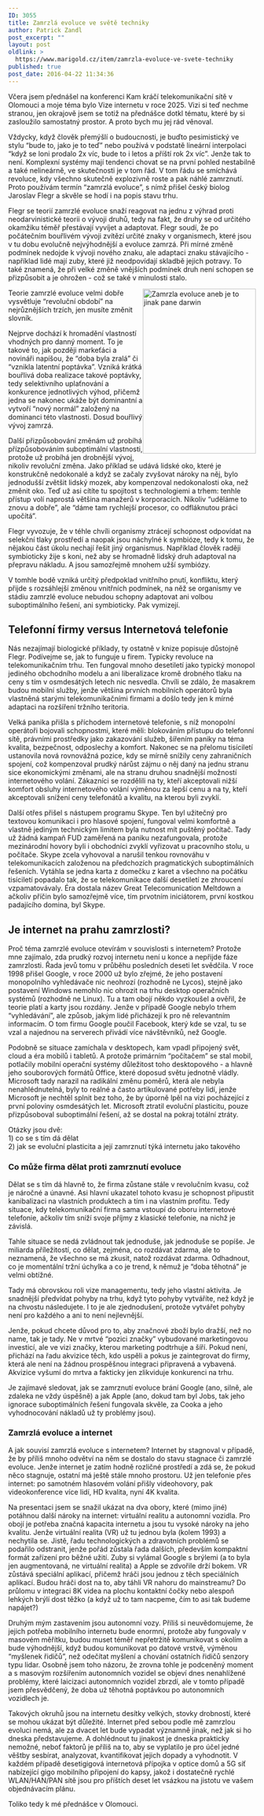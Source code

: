 ```yaml
---
ID: 3055
title: Zamrzlá evoluce ve světě techniky
author: Patrick Zandl
post_excerpt: ""
layout: post
oldlink: >
  https://www.marigold.cz/item/zamrzla-evoluce-ve-svete-techniky
published: true
post_date: 2016-04-22 11:34:36
---
```

<p>Včera jsem přednášel na konferenci Kam kráčí telekomunikační sítě v Olomouci a moje téma bylo Vize internetu v roce 2025. Vizi si teď nechme stranou, jen okrajově jsem se totiž na přednášce dotkl tématu, které by si zasloužilo samostatný prostor. A proto bych mu jej rád věnoval.</p>
<p>Vždycky, když člověk přemýšlí o budoucnosti, je buďto pesimistický ve stylu “bude to, jako je to teď” nebo používá v podstatě lineární interpolaci “když se loni prodalo 2x víc, bude to i letos a příští rok 2x víc”. Jenže tak to není. Komplexní systémy mají tendenci chovat se na první pohled nestabilně a také nelineárně, ve skutečnosti je v tom řád. V tom řádu se smíchává revoluce, kdy všechno skutečně explozivně roste a pak náhlé zamrznutí. Proto používám termín “zamrzlá evoluce”, s nímž přišel český biolog Jaroslav Flegr a skvěle se hodí i na popis stavu trhu.</p>

<!--more-->

<p>Flegr se teorií zamrzlé evoluce snaží reagovat na jednu z výhrad proti neodarvinistické teorii o vývoji druhů, tedy na fakt, že druhy se od určitého okamžiku téměř přestávají vyvíjet a adaptovat. Flegr soudí, že po počátečním bouřlivém vývoji zvítězí určité znaky v organismech, které jsou v tu dobu evolučně nejvýhodnější a evoluce zamrzá. Při mírné změně podmínek nedojde k vývoji nového znaku, ale adaptaci znaku stávajícího - například lidé mají zuby, které již neodpovídají skladbě jejich potravy. To také znamená, že při velké změně vnějších podmínek druh není schopen se přizpůsobit a je ohrožen - což se také v minulosti stalo.</p>
<p><img style="float: right;" title="zamrzla-evoluce-aneb-je-to-jinak-pane-darwin.jpg" src="http://www.marigold.cz/wp-content/uploads/zamrzla-evoluce-aneb-je-to-jinak-pane-darwin.jpg" alt="Zamrzla evoluce aneb je to jinak pane darwin" width="230" height="335" border="0" /></p>
<p>Teorie zamrzlé evoluce velmi dobře vysvětluje “revoluční období” na nejrůznějších trzích, jen musíte změnit slovník.</p>
<p>Nejprve dochází k hromadění vlastností vhodných pro danný moment. To je takové to, jak později markeťáci a novináři napíšou, že “doba byla zralá” či “vznikla latentní poptávka”. Vzniká krátká bouřlivá doba realizace takové poptávky, tedy selektivního uplaťnování a konkurence jednotlivých výhod, přičemž jedna se nakonec ukáže být dominantní a vytvoří “nový normál” založený na dominanci této vlastnosti. Dosud bouřlivý vývoj zamrzá.</p>
<p>Další přizpůsobování změnám už probíhá přízpůsobováním suboptimální vlastnosti, protože už probíhá jen drobnější vývoj, nikoliv revoluční změna. Jako příklad se udává lidské oko, které je konstrukčně nedokonalé a když se začaly zvyšovat nároky na něj, bylo jednodušší zvětšit lidský mozek, aby kompenzoval nedokonalosti oka, než změnit oko. Teď už asi cítíte tu spojitost s technologiemi a trhem: tenhle přístup volí naprostá většina manažerů v korporacích. Nikoliv “uděláme to znovu a dobře”, ale “dáme tam rychlejší procesor, co odfláknutou práci upočítá”.</p>
<p>Flegr vyvozuje, že v téhle chvíli organismy ztrácejí schopnost odpovídat na selekční tlaky prostředí a naopak jsou náchylné k symbióze, tedy k tomu, že nějakou část úkolu nechají řešit jiný organismus. Například člověk raději symbioticky žije s koni, než aby se hromadně lidský druh adaptoval na přepravu nákladu. A jsou samozřejmě mnohem užší symbiózy.</p>
<p>V tomhle bodě vzniká určitý předpoklad vnitřního pnutí, konfliktu, který přijde s rozsáhlejší změnou vnitřních podmínek, na něž se organismy ve stádiu zamrzlé evoluce nebudou schopny adaptovat ani volbou suboptimálního řešení, ani symbioticky. Pak vymizejí.</p>
<h2>Telefonní firmy versus Internetová telefonie</h2>
<p>Nás nezajímají biologické příklady, ty ostatně v knize popisuje důstojně Flegr. Podívejme se, jak to funguje u firem. Typicky revoluce na telekomunikačním trhu. Ten fungoval mnoho desetiletí jako typický monopol jediného obchodního modelu a ani liberalizace kromě drobného tlaku na ceny s tím v osmdesátých letech nic nesvedla. Chvíli se zdálo, že masakrem budou mobilní služby, jenže většina prvních mobilních operátorů byla vlastněná starými telekomunikačními firmami a došlo tedy jen k mírné adaptaci na rozšíření tržního teritoria.</p>
<p>Velká panika přišla s příchodem internetové telefonie, s níž monopolní operátoři bojovali schopnostmi, které měli: blokováním přístupu do telefonní sítě, právními prostředky jako zakazování služeb, šířením paniky na téma kvalita, bezpečnost, odposlechy a komfort. Nakonec se na přelomu tisíciletí ustanovila nová rovnovážná pozice, kdy se mírně snížily ceny zahraničních spojení, což kompenzoval prudký nárůst zájmu o něj daný na jednu stranu sice ekonomickými změnami, ale na stranu druhou snadnější možností internetového volání. Zákazníci se rozdělili na ty, kteří akceptovali nižší komfort obsluhy internetového volání výměnou za lepší cenu a na ty, kteří akceptovali snížení ceny telefonátů a kvalitu, na kterou byli zvyklí.</p>
<p>Další otřes přišel s nástupem programu Skype. Ten byl užitečný pro textovou komunikaci i pro hlasové spojení, fungoval velmi komfortně a vlastně jediným technickým limitem byla nutnost mít puštěný počítač. Tady už žádná kampaň FUD zaměřená na paniku nezafungovala, protože mezinárodní hovory byli i obchodníci zvyklí vyřizovat u pracovního stolu, u počítače. Skype zcela vyhovoval a narušil tenkou rovnováhu v telekomunikacích založenou na předchozích pragmatických suboptimálních řešeních. Vytáhla se jedna karta z domečku z karet a všechno na počátku tisíciletí popadalo tak, že se telekomunikace další desetiletí ze zhroucení vzpamatovávaly. Éra dostala název Great Telecomunication Meltdown a ačkoliv příčin bylo samozřejmě více, tím prvotním iniciátorem, první kostkou padajícího domina, byl Skype.</p>
<h2>Je internet na prahu zamrzlosti?</h2>
<p>Proč téma zamrzlé evoluce otevírám v souvislosti s internetem? Protože mne zajímalo, zda prudký rozvoj internetu není u konce a nepřijde fáze zamrzlosti. Řada jevů tomu v průběhu posledních deseti let svědčila. V roce 1998 přišel Google, v roce 2000 už bylo zřejmé, že jeho postavení monopolního vyhledávače nic neohrozí (rozhodně ne Lycos), stejně jako postavení Windows nemohlo nic ohrozit na trhu desktop operačních systémů (rozhodně ne Linux). Tu a tam obojí někdo vyzkoušel a ověřil, že teorie platí a karty jsou rozdány. Jenže v případě Google nebylo trhem “vyhledávání”, ale způsob, jakým lidé přicházejí k pro ně relevantním informacím. O tom firmu Google poučil Facebook, který kde se vzal, tu se vzal a najednou na serverech přivádí více návštěvníků, než Google.</p>
<p>Podobně se situace zamíchala v desktopech, kam vpadl připojený svět, cloud a éra mobilů i tabletů. A protože primárním “počítačem” se stal mobil, potlačily mobilní operační systémy důležitost toho desktopového - a hlavně jeho souborových formátů Office, které doposud světu jednotně vládly. Microsoft tady narazil na radikální změnu poměrů, která ale nebyla nenahlédnutelná, byly to reálné a často artikulované potřeby lidí, jenže Microsoft je nechtěl splnit bez toho, že by úporně lpěl na vizi pocházející z první poloviny osmdesátých let. Microsoft ztratil evoluční plasticitu, pouze přizpůsoboval suboptimální řešení, až se dostal na pokraj totální ztráty.</p>
<p>Otázky jsou dvě:<br />1) co se s tím dá dělat<br />2) jak se evoluční plasticita a její zamrznutí týká internetu jako takového</p>
<h3>Co může firma dělat proti zamrznutí evoluce</h3>
<p>Dělat se s tím dá hlavně to, že firma zůstane stále v revolučním kvasu, což je náročné a únavné. Asi hlavní ukazatel tohoto kvasu je schopnost připustit kanibalizaci na vlastních produktech a tím i na vlastním profitu. Tedy situace, kdy telekomunikační firma sama vstoupí do oboru internetové telefonie, ačkoliv tím sníží svoje příjmy z klasické telefonie, na nichž je závislá.</p>
<p>Tahle situace se nedá zvládnout tak jednoduše, jak jednoduše se popíše. Je miliarda příležitostí, co dělat, zejména, co rozdávat zdarma, ale to neznamená, že všechno se má zkusit, natož rozdávat zdarma. Odhadnout, co je momentální tržní úchylka a co je trend, k němuž je “doba těhotná” je velmi obtížné.</p>
<p>Tady má obrovskou roli vize managementu, tedy jeho vlastní aktivita. Je snadnější předvídat pohyby na trhu, když tyto pohyby vytváříte, než když je na chvostu následujete. I to je ale zjednodušení, protože vytvářet pohyby není pro každého a ani to není nejlevnější.</p>
<p>Jenže, pokud chcete důvod pro to, aby značnové zboží bylo dražší, než no name, tak je tady. Ne v mrtvé “pozici značky” vybudované marketingovou investicí, ale ve vizi značky, kterou marketing podtrhuje a šíří. Pokud není, přichází na řadu akvizice těch, kdo uspěli a pokus je zaintegrovat do firmy, která ale není na žádnou prospěšnou integraci připravená a vybavená. Akvizice vyšumí do mrtva a fakticky jen zlikviduje konkurenci na trhu.</p>
<p>Je zajímavé sledovat, jak se zamrznutí evoluce brání Google (ano, silně, ale zdaleka ne vždy úspěšně) a jak Apple (ano, dokud tam byl Jobs, tak jeho ignorace suboptimálních řešení fungovala skvěle, za Cooka a jeho vyhodnocování nákladů už ty problémy jsou).</p>
<h3>Zamrzlá evoluce a internet</h3>
<p>A jak souvisí zamrzlá evoluce s internetem? Internet by stagnoval v případě, že by příliš mnoho odvětví na něm se dostalo do stavu stagnace či zamrzlé evoluce. Jenže internet je zatím hodně rozličné prostředí a zdá se, že pokud něco stagnuje, ostatní má ještě stále mnoho prostoru. Už jen telefonie přes internet: po samotném hlasovém volání přišly videohovory, pak videokonference více lidí, HD kvalita, nyní 4K kvalita.</p>
<p>Na presentaci jsem se snažil ukázat na dva obory, které (mimo jiné) potáhnou další nároky na internet: virtuální realitu a autonomní vozidla. Pro obojí je potřeba značná kapacita internetu a jsou tu vysoké nároky na jeho kvalitu. Jenže virtuální realita (VR) už tu jednou byla (kolem 1993) a nechytila se. Jistě, řadu technologických a zdravotních problémů se podařilo odstranit, jenže pořád zůstala řada dalších, především kompaktní formát zařízení pro běžné užití. Zuby si vylámal Google s brýlemi (a to byla jen augmentovaná, ne virtuální realita) a Apple se zdvořile drží bokem. VR zůstává speciální aplikací, přičemž hráči jsou jednou z těch speciálních aplikací. Budou hráči dost na to, aby táhli VR nahoru do mainstreamu? Do průlomu v integraci 8K videa na plochu kontaktní čočky nebo alespoň lehkých brýlí dost těžko (a když už to tam nacpeme, čím to asi tak budeme napájet?)</p>
<p>Druhým mým zastavením jsou autonomní vozy. Příliš si neuvědomujeme, že jejich potřeba mobilního internetu bude enormní, protože aby fungovaly v masovém měřítku, budou muset téměř nepřetržitě komunikovat s okolím a bude výhodnější, když budou komunikovat po datové vrstvě, výměnou “myšlenek řidičů”, než odečítat myšlení a chování ostatních řidičů senzory typu lidar. Osobně jsem toho názoru, že zrovna tohle je podceněný moment a s masovým rozšířením autonomních vozidel se objeví dnes nenahlížené problémy, které laicizaci autonomních vozidel zbrzdí, ale v tomto případě jsem přesvědčený, že doba už těhotná poptávkou po autonomních vozidlech je.</p>
<p>Takových okruhů jsou na internetu desítky velkých, stovky drobností, které se mohou ukázat být důležité. Internet před sebou podle mě zamrzlou evoluci nemá, ale za dvacet let bude vypadat významně jinak, než jak si ho dneska představujeme. A dohlédnout tu jinakost je dneska prakticky nemožné, neboť faktorů je příliš na to, aby se vyplatilo je pro účel jedné věštby sesbírat, analyzovat, kvantifikovat jejich dopady a vyhodnotit. V každém případě desetigigová internetová přípojka v optice domů a 5G síť nabízející gigo mobilního připojení do kapsy, jakož i dostatečně rychlé WLAN/HAN/PAN sítě jsou pro příštích deset let vsázkou na jistotu ve vašem objednávacím plánu.</p>
<p>Toliko tedy k mé přednášce v Olomouci.</p>